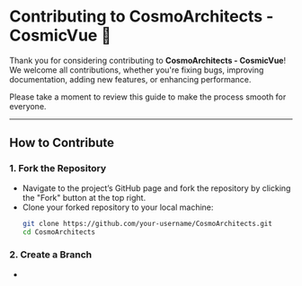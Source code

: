 # Contributing to CosmoArchitects - CosmicVue 🌌

Thank you for considering contributing to **CosmoArchitects - CosmicVue**! We welcome all contributions, whether you're fixing bugs, improving documentation, adding new features, or enhancing performance.

Please take a moment to review this guide to make the process smooth for everyone.

---

## How to Contribute

### 1. **Fork the Repository**
- Navigate to the project’s GitHub page and fork the repository by clicking the "Fork" button at the top right.
- Clone your forked repository to your local machine:
  ```bash
  git clone https://github.com/your-username/CosmoArchitects.git
  cd CosmoArchitects
  ```
### 2. **Create a Branch**
-
